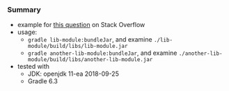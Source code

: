 
### Summary

* example for [this question](https://stackoverflow.com/questions/64555185) on Stack Overflow
* usage: 
    - `gradle lib-module:bundleJar`, and examine `./lib-module/build/libs/lib-module.jar`
    - `gradle another-lib-module:bundleJar`, and examine `./another-lib-module/build/libs/another-lib-module.jar`
* tested with
    - JDK: openjdk 11-ea 2018-09-25
    - Gradle 6.3
